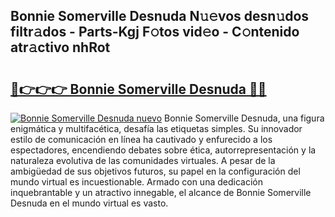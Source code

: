 ## Bonnie Somerville Desnuda N𝚞𝚎vos desn𝚞dos filtr𝚊dos - Parts-Kgj F𝚘tos vid𝚎o - C𝚘ntenido atr𝚊ctivo nhRot

# <h2><a href="http://mb6pst.tromn.icu/?c=Bonnie+Somerville+Desnuda">🔗👉👉👉 Bonnie Somerville Desnuda 🔗🔗</a></h2>

[![Bonnie Somerville Desnuda nuevo](https://i.imgur.com/pEAQMta.gif)](http://mb6pst.tromn.icu/?c=Bonnie+Somerville+Desnuda)
Bonnie Somerville Desnuda, una figura enigmática y multifacética, desafía las etiquetas simples. Su innovador estilo de comunicación en línea ha cautivado y enfurecido a los espectadores, encendiendo debates sobre ética, autorrepresentación y la naturaleza evolutiva de las comunidades virtuales. A pesar de la ambigüedad de sus objetivos futuros, su papel en la configuración del mundo virtual es incuestionable. Armado con una dedicación inquebrantable y un atractivo innegable, el alcance de Bonnie Somerville Desnuda en el mundo virtual es vasto.
